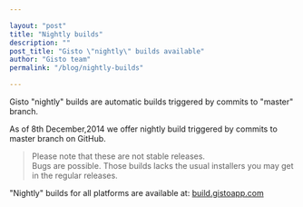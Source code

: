 ```yaml
---

layout: "post"
title: "Nightly builds"
description: ""
post_title: "Gisto \"nightly\" builds available"
author: "Gisto team"
permalink: "/blog/nightly-builds"

---
```


Gisto "nightly" builds are automatic builds triggered by commits to "master" branch.

<!--more-->

As of 8th December,2014 we offer nightly build triggered by commits to master branch on GitHub.

> Please note that these are not stable releases. <br>Bugs are possible. Those builds lacks the usual installers you may get in the regular releases.

"Nightly" builds for all platforms are available at: <a href="{{ site.nightly_url }}">build.gistoapp.com</a>
